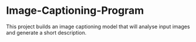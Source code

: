 # Image-Captioning-Program
This project builds an image captioning model that will analyse input images and generate a short description.
